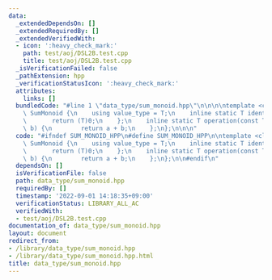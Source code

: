 ```yaml
---
data:
  _extendedDependsOn: []
  _extendedRequiredBy: []
  _extendedVerifiedWith:
  - icon: ':heavy_check_mark:'
    path: test/aoj/DSL2B.test.cpp
    title: test/aoj/DSL2B.test.cpp
  _isVerificationFailed: false
  _pathExtension: hpp
  _verificationStatusIcon: ':heavy_check_mark:'
  attributes:
    links: []
  bundledCode: "#line 1 \"data_type/sum_monoid.hpp\"\n\n\n\ntemplate <class T>\nstruct\
    \ SumMonoid {\n    using value_type = T;\n    inline static T identity() {\n \
    \       return (T)0;\n    };\n    inline static T operation(const T a, const T\
    \ b) {\n        return a + b;\n    };\n};\n\n\n"
  code: "#ifndef SUM_MONOID_HPP\n#define SUM_MONOID_HPP\n\ntemplate <class T>\nstruct\
    \ SumMonoid {\n    using value_type = T;\n    inline static T identity() {\n \
    \       return (T)0;\n    };\n    inline static T operation(const T a, const T\
    \ b) {\n        return a + b;\n    };\n};\n\n#endif\n"
  dependsOn: []
  isVerificationFile: false
  path: data_type/sum_monoid.hpp
  requiredBy: []
  timestamp: '2022-09-01 14:18:35+09:00'
  verificationStatus: LIBRARY_ALL_AC
  verifiedWith:
  - test/aoj/DSL2B.test.cpp
documentation_of: data_type/sum_monoid.hpp
layout: document
redirect_from:
- /library/data_type/sum_monoid.hpp
- /library/data_type/sum_monoid.hpp.html
title: data_type/sum_monoid.hpp
---
```

